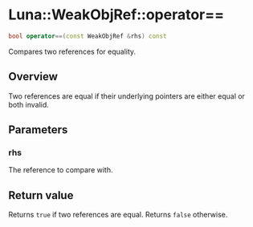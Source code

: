 # Luna::WeakObjRef::operator==

```c++
bool operator==(const WeakObjRef &rhs) const
```

Compares two references for equality. 

## Overview
Two references are equal if their underlying pointers are either equal or both invalid. 

## Parameters
### rhs
The reference to compare with. 

## Return value
Returns `true` if two references are equal. Returns `false` otherwise. 

